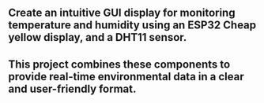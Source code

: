 ## Create an intuitive GUI display for monitoring temperature and humidity using an ESP32 Cheap yellow display, and a DHT11 sensor. 
## This project combines these components to provide real-time environmental data in a clear and user-friendly format. 
